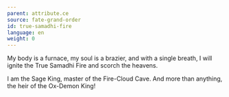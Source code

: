```yaml
---
parent: attribute.ce
source: fate-grand-order
id: true-samadhi-fire
language: en
weight: 0
---
```


My body is a furnace, my soul is a brazier, and with a single breath, I will ignite the True Samadhi Fire and scorch the heavens.

I am the Sage King, master of the Fire-Cloud Cave.
And more than anything, the heir of the Ox-Demon King!
